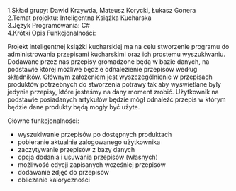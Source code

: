 
1.Skład grupy: Dawid Krzywda, Mateusz Korycki, Łukasz Gonera </br>
2.Temat projektu: Inteligentna Książka Kucharska </br>
3.Język Programowania: C# </br>
4.Krótki Opis Funkcjonalności:

Projekt inteligentnej książki kucharskiej ma na celu stworzenie programu do administrowania przepisami kucharskimi oraz ich prostemu wyszukiwaniu. Dodawane przez nas przepisy gromadzone będą w bazie danych, na podstawie której możliwe będzie odnalezienie przepisów według składników. Głównym założeniem jest wyszczególnienie w przepisach produktów potrzebnych do stworzenia potrawy tak aby wyświetlane były jedynie przepisy, które jesteśmy na dany moment zrobić. Użytkownik na podstawie posiadanych artykułów będzie mógł odnaleźć przepis w którym będzie dane produkty będą mogły być użyte.

Główne funkcjonalności:
- wyszukiwanie przepisów po dostępnych produktach
- pobieranie aktualnie zalogowanego użytkownika 
- zaczytywanie przepisów z bazy danych
- opcja dodania i usuwania przepisów (własnych)
- możliwość edycji zapisanych wcześniej przepisów
- dodawanie zdjęć do przepisów
- obliczanie kaloryczności
